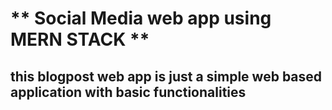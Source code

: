 # ** Social Media web app using MERN STACK **
## this blogpost web app is just a simple web based application with basic functionalities
